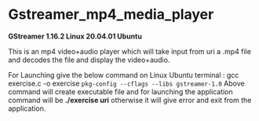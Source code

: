 # Gstreamer_mp4_media_player
**GStreamer 1.16.2
Linux 20.04.01 Ubuntu**

This is an mp4 video+audio player which will take input from uri a .mp4 file and decodes the file and display the video+audio.

For Launching give the below command on Linux Ubuntu terminal :
gcc exercise.c -o exercise `pkg-config --cflags --libs gstreamer-1.0`
Above command will create executable file and for launching the application command will be **./exercise uri** otherwise it will give error and exit from the application.
